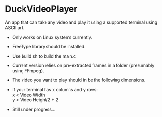 # DuckVideoPlayer  
An app that can take any video and play it using a supported terminal using ASCII art.  
- Only works on Linux systems currently.
- FreeType library should be installed.  
- Use build.sh to build the main.c  
- Current version relies on pre-extracted frames in a folder (presumably using FFmpeg).  
- The video you want to play should in be the following dimensions.  
- If your terminal has x columns and y rows:  
  x < Video Width  
  y < Video Height/2 + 2  

- Still under progress...
